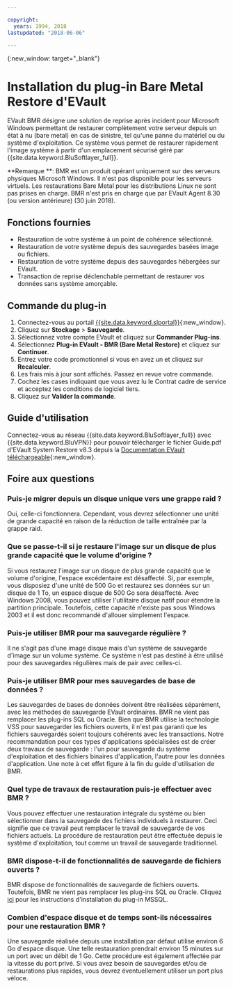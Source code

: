 ```yaml
---

copyright:
  years: 1994, 2018
lastupdated: "2018-06-06"

---
```

{:new_window: target="_blank"}

# Installation du plug-in Bare Metal Restore d'EVault

EVault BMR désigne une solution de reprise après incident pour Microsoft Windows permettant de restaurer complètement votre serveur depuis un état à nu (bare metal) en cas de sinistre, tel qu'une panne du matériel ou du système d'exploitation. Ce système vous permet de restaurer rapidement l'image système à partir d'un emplacement sécurisé géré par {{site.data.keyword.BluSoftlayer_full}}.

**Remarque **: BMR est un produit opérant uniquement sur des serveurs physiques Microsoft Windows. Il n'est pas disponible pour les serveurs virtuels. Les restaurations Bare Metal pour les distributions Linux ne sont pas prises en charge. BMR n'est pris en charge que par EVault Agent 8.30 (ou version antérieure) (30 juin 2018).

## Fonctions fournies

- Restauration de votre système à un point de cohérence sélectionné.
- Restauration de votre système depuis des sauvegardes basées image ou fichiers.
- Restauration de votre système depuis des sauvegardes hébergées sur EVault.
- Transaction de reprise déclenchable permettant de restaurer vos données sans système amorçable.

## Commande du plug-in

1. Connectez-vous au portail [{{site.data.keyword.slportal}}](https://control.softlayer.com/){:new_window}.
2. Cliquez sur **Stockage** > **Sauvegarde**.
3. Sélectionnez votre compte EVault et cliquez sur **Commander Plug-ins**.
4. Sélectionnez **Plug-in EVault - BMR (Bare Metal Restore)** et cliquez sur **Continuer**.
5. Entrez votre code promotionnel si vous en avez un et cliquez sur **Recalculer**.
6. Les frais mis à jour sont affichés. Passez en revue votre commande. 
7. Cochez les cases indiquant que vous avez lu le Contrat cadre de service et acceptez les conditions de logiciel tiers. 
8. Cliquez sur **Valider la commande**.

## Guide d'utilisation

Connectez-vous au réseau {{site.data.keyword.BluSoftlayer_full}} avec {{site.data.keyword.BluVPN}} pour pouvoir télécharger le fichier Guide.pdf d'EVault System Restore v8.3 depuis la [Documentation EVault téléchargeable](http://downloads.service.softlayer.com/evault/Documentation/){:new_window}.

## Foire aux questions

### Puis-je migrer depuis un disque unique vers une grappe raid ?

Oui, celle-ci fonctionnera. Cependant, vous devrez sélectionner une unité de grande capacité en raison de la réduction de taille entraînée par la grappe raid.

### Que se passe-t-il si je restaure l'image sur un disque de plus grande capacité que le volume d'origine ?

Si vous restaurez l'image sur un disque de plus grande capacité que le volume d'origine, l'espace excédentaire est désaffecté. Si, par exemple, vous disposiez d'une unité de 500 Go et restaurez ses données sur un disque de 1 To, un espace disque de 500 Go sera désaffecté. Avec Windows 2008, vous pouvez utiliser l'utilitaire disque natif pour étendre la partition principale. Toutefois, cette capacité n'existe pas sous Windows 2003 et il est donc recommandé d'allouer simplement l'espace.

### Puis-je utiliser BMR pour ma sauvegarde régulière ?

Il ne s'agit pas d'une image disque mais d'un système de sauvegarde d'image sur un volume système. Ce système n'est pas destiné à être utilisé pour des sauvegardes régulières mais de pair avec celles-ci.  

### Puis-je utiliser BMR pour mes sauvegardes de base de données ?

Les sauvegardes de bases de données doivent être réalisées séparément, avec les méthodes de sauvegarde EVault ordinaires. BMR ne vient pas remplacer les plug-ins SQL ou Oracle. Bien que BMR utilise la technologie VSS pour sauvegarder les fichiers ouverts, il n'est pas garanti que les fichiers sauvegardés soient toujours cohérents avec les transactions. Notre recommandation pour ces types d'applications spécialisées est de créer deux travaux de sauvegarde : l'un pour sauvegarde du système d'exploitation et des fichiers binaires d'application, l'autre pour les données d'application. Une note à cet effet figure à la fin du guide d'utilisation de BMR.

### Quel type de travaux de restauration puis-je effectuer avec BMR ?

Vous pouvez effectuer une restauration intégrale du système ou bien sélectionner dans la sauvegarde des fichiers individuels à restaurer. Ceci signifie que ce travail peut remplacer le travail de sauvegarde de vos fichiers actuels. La procédure de restauration peut être effectuée depuis le système d'exploitation, tout comme un travail de sauvegarde traditionnel.

### BMR dispose-t-il de fonctionnalités de sauvegarde de fichiers ouverts ?

BMR dispose de fonctionnalités de sauvegarde de fichiers ouverts. Toutefois, BMR ne vient pas remplacer les plug-ins SQL ou Oracle. Cliquez [ici](evault-mssql-plugin-installation.html) pour les instructions d'installation du plug-in MSSQL.

### Combien d'espace disque et de temps sont-ils nécessaires pour une restauration BMR ?

Une sauvegarde réalisée depuis une installation par défaut utilise environ 6 Go d'espace disque. Une telle restauration prendrait environ 15 minutes sur un port avec un débit de 1 Go. Cette procédure est également affectée par la vitesse du port privé. Si vous avez besoin de sauvegardes et/ou de restaurations plus rapides, vous devrez éventuellement utiliser un port plus véloce.
